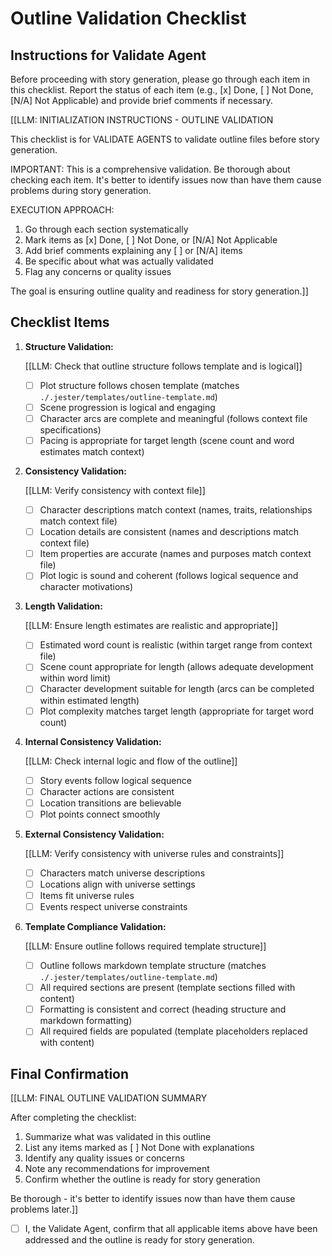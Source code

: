 

# Outline Validation Checklist

## Instructions for Validate Agent

Before proceeding with story generation, please go through each item in this checklist. Report the status of each item (e.g., [x] Done, [ ] Not Done, [N/A] Not Applicable) and provide brief comments if necessary.

[[LLM: INITIALIZATION INSTRUCTIONS - OUTLINE VALIDATION

This checklist is for VALIDATE AGENTS to validate outline files before story generation.

IMPORTANT: This is a comprehensive validation. Be thorough about checking each item. It's better to identify issues now than have them cause problems during story generation.

EXECUTION APPROACH:

1. Go through each section systematically
2. Mark items as [x] Done, [ ] Not Done, or [N/A] Not Applicable
3. Add brief comments explaining any [ ] or [N/A] items
4. Be specific about what was actually validated
5. Flag any concerns or quality issues

The goal is ensuring outline quality and readiness for story generation.]]

## Checklist Items

1. **Structure Validation:**

   [[LLM: Check that outline structure follows template and is logical]]
   - [ ] Plot structure follows chosen template (matches `./.jester/templates/outline-template.md`)
   - [ ] Scene progression is logical and engaging
   - [ ] Character arcs are complete and meaningful (follows context file specifications)
   - [ ] Pacing is appropriate for target length (scene count and word estimates match context)

2. **Consistency Validation:**

   [[LLM: Verify consistency with context file]]
   - [ ] Character descriptions match context (names, traits, relationships match context file)
   - [ ] Location details are consistent (names and descriptions match context file)
   - [ ] Item properties are accurate (names and purposes match context file)
   - [ ] Plot logic is sound and coherent (follows logical sequence and character motivations)

3. **Length Validation:**

   [[LLM: Ensure length estimates are realistic and appropriate]]
   - [ ] Estimated word count is realistic (within target range from context file)
   - [ ] Scene count appropriate for length (allows adequate development within word limit)
   - [ ] Character development suitable for length (arcs can be completed within estimated length)
   - [ ] Plot complexity matches target length (appropriate for target word count)

4. **Internal Consistency Validation:**

   [[LLM: Check internal logic and flow of the outline]]
   - [ ] Story events follow logical sequence
   - [ ] Character actions are consistent
   - [ ] Location transitions are believable
   - [ ] Plot points connect smoothly

5. **External Consistency Validation:**

   [[LLM: Verify consistency with universe rules and constraints]]
   - [ ] Characters match universe descriptions
   - [ ] Locations align with universe settings
   - [ ] Items fit universe rules
   - [ ] Events respect universe constraints

6. **Template Compliance Validation:**

   [[LLM: Ensure outline follows required template structure]]
   - [ ] Outline follows markdown template structure (matches `./.jester/templates/outline-template.md`)
   - [ ] All required sections are present (template sections filled with content)
   - [ ] Formatting is consistent and correct (heading structure and markdown formatting)
   - [ ] All required fields are populated (template placeholders replaced with content)

## Final Confirmation

[[LLM: FINAL OUTLINE VALIDATION SUMMARY

After completing the checklist:

1. Summarize what was validated in this outline
2. List any items marked as [ ] Not Done with explanations
3. Identify any quality issues or concerns
4. Note any recommendations for improvement
5. Confirm whether the outline is ready for story generation

Be thorough - it's better to identify issues now than have them cause problems later.]]

- [ ] I, the Validate Agent, confirm that all applicable items above have been addressed and the outline is ready for story generation.
